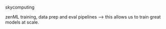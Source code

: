 
skycomputing

zenML training, data prep and eval pipelines --> this allows us to train great models at scale. 


